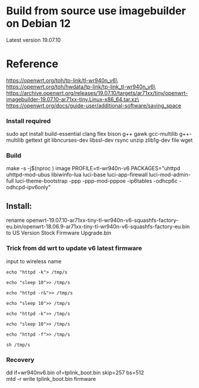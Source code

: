 # Build from source use imagebuilder on Debian 12
Latest version 19.07.10
# Reference
https://openwrt.org/toh/tp-link/tl-wr940n_v6\
https://openwrt.org/toh/hwdata/tp-link/tp-link_tl-wr940n_v6\
https://archive.openwrt.org/releases/19.07.10/targets/ar71xx/tiny/openwrt-imagebuilder-19.07.10-ar71xx-tiny.Linux-x86_64.tar.xz\
https://openwrt.org/docs/guide-user/additional-software/saving_space

### Install required

sudo apt install build-essential clang flex bison g++ gawk gcc-multilib g++-multilib gettext git libncurses-dev libssl-dev rsync unzip zlib1g-dev file wget

### Build

make -s -j$(nproc ) image PROFILE=tl-wr940n-v6 PACKAGES="uhttpd uhttpd-mod-ubus libiwinfo-lua luci-base luci-app-firewall luci-mod-admin-full luci-theme-bootstrap -ppp -ppp-mod-pppoe -ip6tables -odhcp6c -odhcpd-ipv6only"

## Install:

rename  openwrt-19.07.10-ar71xx-tiny-tl-wr940n-v6-squashfs-factory-eu.bin/openwrt-18.06.9-ar71xx-tiny-tl-wr940n-v6-squashfs-factory-eu.bin to US Version Stock Firmware Upgrade.bin


### Trick from dd wrt to update v6 latest firmware

input to wireless name

`echo "httpd -k"> /tmp/s`

`echo "sleep 10">> /tmp/s`

`echo "httpd -r&">> /tmp/s`

`echo "sleep 10">> /tmp/s`

`echo "httpd -k">> /tmp/s`

`echo "sleep 10">> /tmp/s`

`echo "httpd -f">> /tmp/s`

`sh /tmp/s`

### Recovery 

dd if=wr940nv6.bin of=tplink_boot.bin skip=257 bs=512\
mtd -r write tplink_boot.bin firmware